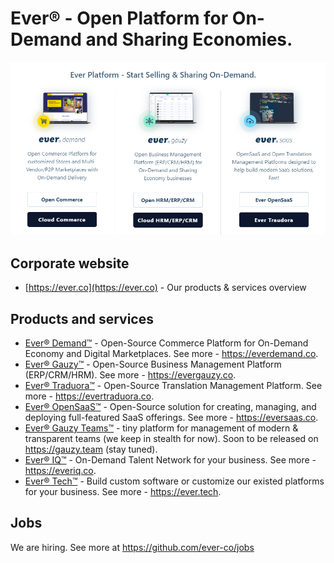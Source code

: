 # Ever® - Open Platform for On-Demand and Sharing Economies.

![Our Products](https://github.com/ever-co/.github/raw/develop/assets/images/ever_products.png)

## Corporate website

- [https://ever.co](https://ever.co) - Our products & services overview

## Products and services

- [Ever® Demand™](https://github.com/ever-co/ever-demand) - Open-Source Commerce Platform for On-Demand Economy and Digital Marketplaces. See more - <https://everdemand.co>.
- [Ever® Gauzy™](https://github.com/ever-co/ever-gauzy) - Open-Source Business Management Platform (ERP/CRM/HRM). See more - <https://evergauzy.co>.
- [Ever® Traduora™](https://github.com/ever-co/ever-traduora) - Open-Source Translation Management Platform. See more - <https://evertraduora.co>.
- [Ever® OpenSaaS™](https://github.com/ever-co/ever-opensaas) -  Open-Source solution for creating, managing, and deploying full-featured SaaS offerings. See more - <https://eversaas.co>.
- [Ever® Gauzy Teams™](https://gauzy.team) - tiny platform for management of modern & transparent teams (we keep in stealth for now). Soon to be released on <https://gauzy.team> (stay tuned).
- [Ever® IQ™](https://everiq.co) - On-Demand Talent Network for your business. See more - <https://everiq.co>.
- [Ever® Tech™](https://ever.tech) - Build custom software or customize our existed platforms for your business. See more - <https://ever.tech>.

## Jobs

We are hiring. See more at https://github.com/ever-co/jobs
